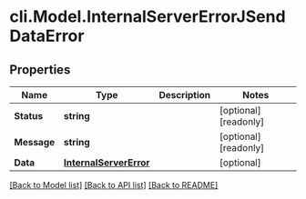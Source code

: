 # cli.Model.InternalServerErrorJSendDataError

## Properties

Name | Type | Description | Notes
------------ | ------------- | ------------- | -------------
**Status** | **string** |  | [optional] [readonly] 
**Message** | **string** |  | [optional] [readonly] 
**Data** | [**InternalServerError**](InternalServerError.md) |  | [optional] 

[[Back to Model list]](../README.md#documentation-for-models) [[Back to API list]](../README.md#documentation-for-api-endpoints) [[Back to README]](../README.md)


